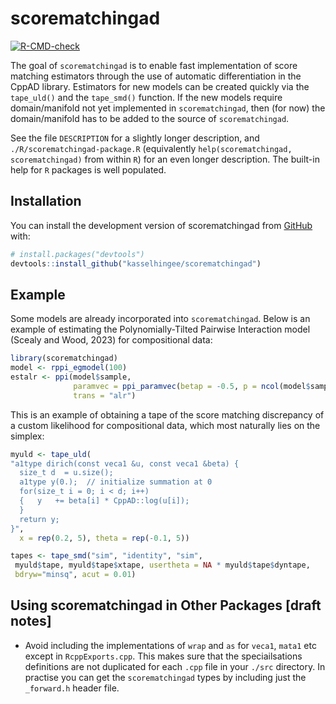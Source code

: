 
# scorematchingad

<!-- badges: start -->
[![R-CMD-check](https://github.com/kasselhingee/scorematchingad/actions/workflows/R-CMD-check.yaml/badge.svg)](https://github.com/kasselhingee/scorematchingad/actions/workflows/R-CMD-check.yaml)
<!-- badges: end -->

The goal of `scorematchingad` is to enable fast implementation of score matching estimators through the use of automatic differentiation in the CppAD library. 
 Estimators for new models can be created quickly via the `tape_uld()` and the `tape_smd()` function. If the new models require domain/manifold not yet implemented in `scorematchingad`, then (for now) the domain/manifold has to be added to the source of `scorematchingad`.

See the file `DESCRIPTION` for a slightly longer description, and `./R/scorematchingad-package.R` (equivalently `help(scorematchingad, scorematchingad)` from within `R`) for an even longer description. The built-in help for `R` packages is well populated. 

## Installation

You can install the development version of scorematchingad from [GitHub](https://github.com/) with:

``` r
# install.packages("devtools")
devtools::install_github("kasselhingee/scorematchingad")
```

## Example

Some models are already incorporated into `scorematchingad`. Below is an example of estimating the Polynomially-Tilted Pairwise Interaction model (Scealy and Wood, 2023) for compositional data:

``` r
library(scorematchingad)
model <- rppi_egmodel(100)
estalr <- ppi(model$sample,
              paramvec = ppi_paramvec(betap = -0.5, p = ncol(model$sample)),
              trans = "alr")
```

This is an example of obtaining a tape of the score matching discrepancy of a custom likelihood for compositional data, which most naturally lies on the simplex:

``` r
myuld <- tape_uld(
"a1type dirich(const veca1 &u, const veca1 &beta) {
  size_t d  = u.size();
  a1type y(0.);  // initialize summation at 0
  for(size_t i = 0; i < d; i++)
  {   y   += beta[i] * CppAD::log(u[i]);
  }
  return y;
}",
  x = rep(0.2, 5), theta = rep(-0.1, 5))

tapes <- tape_smd("sim", "identity", "sim", 
 myuld$tape, myuld$tape$xtape, usertheta = NA * myuld$tape$dyntape, 
 bdryw="minsq", acut = 0.01)
```

## Using scorematchingad in Other Packages [draft notes]

+ Avoid including the implementations of `wrap` and `as` for `veca1`, `mata1` etc except in `RcppExports.cpp`. This makes sure that the speciailsations definitions are not duplicated for each `.cpp` file in your `./src` directory. In practise you can get the `scorematchingad` types by including just the `_forward.h` header file.

